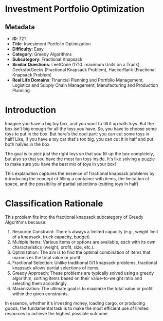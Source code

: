 # Investment Portfolio Optimization

## Metadata

- **ID**: 721
- **Title**: Investment Portfolio Optimization
- **Difficulty**: Easy
- **Category**: Greedy Algorithms
- **Subcategory**: Fractional Knapsack
- **Similar Questions**: LeetCode (1710. maximum Units on a Truck), GeeksforGeeks (Fractional Knapsack Problem), HackerRank (Fractional Knapsack Problem)
- **Real Life Domains**: Financial Planning and Portfolio Management, Logistics and Supply Chain Management, Manufacturing and Production Planning

# Introduction

Imagine you have a big toy box, and you want to fill it up with toys. But the box isn't big enough for all the toys you have. So, you have to choose some toys to put in the box. But here's the cool part: you can cut some toys in half! Like, if you have a toy car that's too big, you can cut it in half and put both halves in the box.

The goal is to pick just the right toys so that you fill up the box completely, but also so that you have the most fun toys inside. It's like solving a puzzle to make sure you have the best mix of toys in your box!

This explanation captures the essence of fractional knapsack problems by introducing the concept of filling a container with items, the limitation of space, and the possibility of partial selections (cutting toys in half)

# Classification Rationale
This problem fits into the fractional knapsack subcategory of Greedy Algorithms because:

1. Resource Constraint: There's always a limited capacity (e.g., weight limit of a knapsack, truck capacity, budget).
2. Multiple Items: Various items or options are available, each with its own characteristics (weight, profit, size, etc.).
3. Optimization: The aim is to find the optimal combination of items that maximizes the total value or profit.
4. Fractional Selection: Unlike traditional 0/1 knapsack problems, fractional knapsack allows partial selections of items.
5. Greedy Approach: These problems are typically solved using a greedy algorithm, sorting items based on their value-to-weight ratio and selecting them accordingly.
6. Maximization: The ultimate goal is to maximize the total value or profit within the given constraints.

In essence, whether it's investing money, loading cargo, or producing goods, the fundamental task is to make the most efficient use of limited resources to achieve the highest possible outcome.